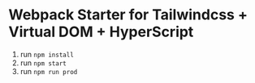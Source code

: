 # Webpack Starter for Tailwindcss + Virtual DOM + HyperScript

1) run `npm install`
2) run `npm start`
3) run `npm run prod`
